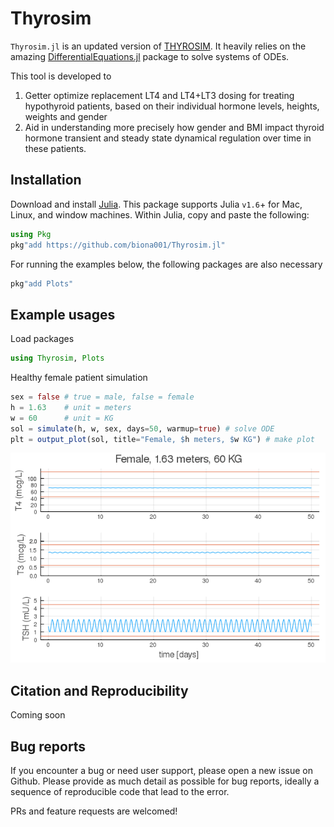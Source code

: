 # Thyrosim

`Thyrosim.jl` is an updated version of [THYROSIM](http://biocyb1.cs.ucla.edu/thyrosim/cgi-bin/Thyrosim.cgi). It heavily relies on the amazing [DifferentialEquations.jl](https://github.com/SciML/DifferentialEquations.jl) package to solve systems of ODEs. 

This tool is developed to

1. Getter optimize replacement LT4 and LT4+LT3 dosing for treating hypothyroid patients, based on their individual hormone levels, heights, weights and gender
2. Aid in understanding more precisely how gender and BMI impact thyroid hormone transient and steady state dynamical regulation over time in these patients.

## Installation

Download and install [Julia](https://julialang.org/downloads/). This package supports Julia `v1.6`+ for Mac, Linux, and window machines. Within Julia, copy and paste the following:
```julia
using Pkg
pkg"add https://github.com/biona001/Thyrosim.jl"
```
For running the examples below, the following packages are also necessary
```julia
pkg"add Plots"
```

## Example usages

Load packages
```julia
using Thyrosim, Plots
```

Healthy female patient simulation
```julia
sex = false # true = male, false = female
h = 1.63    # unit = meters
w = 60      # unit = KG
sol = simulate(h, w, sex, days=50, warmup=true) # solve ODE
plt = output_plot(sol, title="Female, $h meters, $w KG") # make plot
```
![sim1](images/sim1.png)

## Citation and Reproducibility

Coming soon

## Bug reports 

If you encounter a bug or need user support, please open a new issue on Github. Please provide as much detail as possible for bug reports, ideally a sequence of reproducible code that lead to the error.

PRs and feature requests are welcomed!
